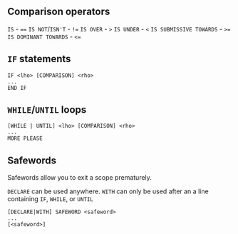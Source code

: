 ## Comparison operators
`IS` - `==`
`IS NOT`/`ISN'T` - `!=`
`IS OVER` - `>`
`IS UNDER` - `<`
`IS SUBMISSIVE TOWARDS` - `>=`
`IS DOMINANT TOWARDS` - `<=`


## `IF` statements
    IF <lho> [COMPARISON] <rho>
    ...
    END IF

## `WHILE`/`UNTIL` loops

    [WHILE | UNTIL] <lho> [COMPARISON] <rho>
    ...
    MORE PLEASE

## Safewords
Safewords allow you to exit a scope prematurely.

`DECLARE` can be used anywhere. `WITH` can only be used after an a line
containing `IF`, `WHILE`, or `UNTIL`

    [DECLARE|WITH] SAFEWORD <safeword>
    ...
    [<safeword>]

